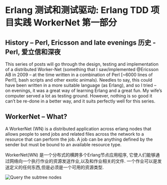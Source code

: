 Erlang 测试和测试驱动: Erlang TDD 项目实践 WorkerNet 第一部分
====================================

History – Perl, Ericsson and late evenings
历史 - Perl, 爱立信和深夜
---------------------------------------------------------

This series of posts will go through the design, testing and implementation of a distributed Worker-Net (something that I saw/implemented @Ericsson AB in 2009 –
at the time written in a combination of Perl [~6000 lines of Perl!], bash scripts and other exotic animals). Needles to say,
this could have been written in a more suitable language (as Erlang), and so I tried – on evenings, it was a great way of learning Erlang and a great fun.
My wife’s computer served a lot as testing ground. However, nothing is so good it can’t be re-done in a better way, and it suits perfectly well for this series.

WorkerNet – What?
--------------------------

A WorkerNet (WN) is a distributed application across erlang nodes that allows people to send jobs and related files across the network to a resource that can perform the job.
A job can be anything defined by the sender but must be bound to an available resource type.

WorkerNet(WN) 是一个分布式的横跨多个Erlang节点应用程序, 它使人们能够通过网络向一个执行作业的资源发送作业,以及和作业相关的文件.
一个作业可以是发送定义的任何东西,但是必须是一个可用的资源类型.


![Query the subtree nodes](https://raw.github.com/developerworks//master/assets/call%20p_prefix_nodes_get_subtree_by_node_id.png "Query the subtree nodes")


